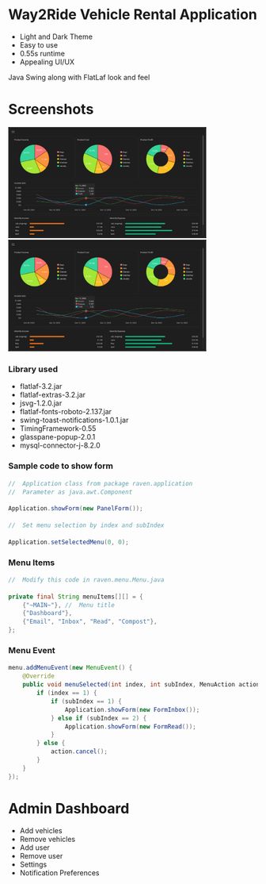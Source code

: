 # Way2Ride Vehicle Rental Application
- Light and Dark Theme
- Easy to use
- 0.55s runtime
- Appealing UI/UX
  
Java Swing along with FlatLaf look and feel

# Screenshots
<img src="https://github.com/DJ-Raven/flatlaf-dashboard-pro/blob/main/screenshot/dark%20full.png" alt="sample dark full" width="400"/>&nbsp;
<img src="https://github.com/DJ-Raven/flatlaf-dashboard-pro/blob/main/screenshot/dark%20full.png" alt="sample dark full" width="400"/>&nbsp;


### Library used
- flatlaf-3.2.jar
- flatlaf-extras-3.2.jar
- jsvg-1.2.0.jar
- flatlaf-fonts-roboto-2.137.jar
- swing-toast-notifications-1.0.1.jar
- TimingFramework-0.55
- glasspane-popup-2.0.1
- mysql-connector-j-8.2.0
  
### Sample code to show form
``` java
//  Application class from package raven.application
//  Parameter as java.awt.Component

Application.showForm(new PanelForm());

//  Set menu selection by index and subIndex

Application.setSelectedMenu(0, 0);
```
### Menu Items
``` java
//  Modify this code in raven.menu.Menu.java

private final String menuItems[][] = {
    {"~MAIN~"}, //  Menu title
    {"Dashboard"},
    {"Email", "Inbox", "Read", "Compost"},
};
```
### Menu Event
``` java
menu.addMenuEvent(new MenuEvent() {
    @Override
    public void menuSelected(int index, int subIndex, MenuAction action) {
        if (index == 1) {
            if (subIndex == 1) {
                Application.showForm(new FormInbox());
            } else if (subIndex == 2) {
                Application.showForm(new FormRead());
            }
        } else {
            action.cancel();
        }
    }
});
```
# Admin Dashboard
- Add vehicles
- Remove vehicles
- Add user
- Remove user
- Settings
- Notification Preferences
